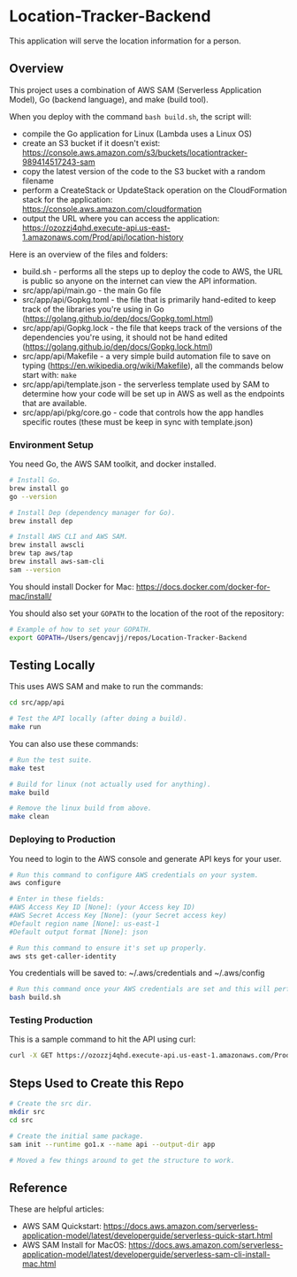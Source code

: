 # Location-Tracker-Backend

This application will serve the location information for a person.

## Overview

This project uses a combination of AWS SAM (Serverless Application Model), Go (backend language), and make (build tool).

When you deploy with the command `bash build.sh`, the script will:

- compile the Go application for Linux (Lambda uses a Linux OS)
- create an S3 bucket if it doesn't exist: https://console.aws.amazon.com/s3/buckets/locationtracker-989414517243-sam
- copy the latest version of the code to the S3 bucket with a random filename
- perform a CreateStack or UpdateStack operation on the CloudFormation stack for the application: https://console.aws.amazon.com/cloudformation
- output the URL where you can access the application: https://ozozzj4qhd.execute-api.us-east-1.amazonaws.com/Prod/api/location-history

Here is an overview of the files and folders:

- build.sh - performs all the steps up to deploy the code to AWS, the URL is public so anyone on the internet can view the API information.
- src/app/api/main.go - the main Go file
- src/app/api/Gopkg.toml - the file that is primarily hand-edited to keep track of the libraries you're using in Go (https://golang.github.io/dep/docs/Gopkg.toml.html)
- src/app/api/Gopkg.lock - the file that keeps track of the versions of the dependencies you're using, it should not be hand edited (https://golang.github.io/dep/docs/Gopkg.lock.html)
- src/app/api/Makefile - a very simple build automation file to save on typing (https://en.wikipedia.org/wiki/Makefile), all the commands below start with: `make`
- src/app/api/template.json - the serverless template used by SAM to determine how your code will be set up in AWS as well as the endpoints that are available.
- src/app/api/pkg/core.go - code that controls how the app handles specific routes (these must be keep in sync with template.json)

### Environment Setup

You need Go, the AWS SAM toolkit, and docker installed.

```bash
# Install Go.
brew install go
go --version

# Install Dep (dependency manager for Go).
brew install dep

# Install AWS CLI and AWS SAM.
brew install awscli
brew tap aws/tap
brew install aws-sam-cli
sam --version
```

You should install Docker for Mac: https://docs.docker.com/docker-for-mac/install/

You should also set your `GOPATH` to the location of the root of the repository:

```bash
# Example of how to set your GOPATH.
export GOPATH=/Users/gencavjj/repos/Location-Tracker-Backend
```

## Testing Locally

This uses AWS SAM and make to run the commands:

```bash
cd src/app/api

# Test the API locally (after doing a build).
make run
```

You can also use these commands:

```bash
# Run the test suite.
make test

# Build for linux (not actually used for anything).
make build

# Remove the linux build from above.
make clean
```

### Deploying to Production

You need to login to the AWS console and generate API keys for your user.

```bash
# Run this command to configure AWS credentials on your system.
aws configure

# Enter in these fields:
#AWS Access Key ID [None]: (your Access key ID)
#AWS Secret Access Key [None]: (your Secret access key)
#Default region name [None]: us-east-1
#Default output format [None]: json 

# Run this command to ensure it's set up properly.
aws sts get-caller-identity
```

You credentials will be saved to: ~/.aws/credentials and ~/.aws/config

```bash
# Run this command once your AWS credentials are set and this will perform an update on the API in AWS.
bash build.sh
```

### Testing Production

This is a sample command to hit the API using curl:

```bash
curl -X GET https://ozozzj4qhd.execute-api.us-east-1.amazonaws.com/Prod/api/location-history -H "Accept: application/json"
```

## Steps Used to Create this Repo

```bash
# Create the src dir.
mkdir src
cd src

# Create the initial same package.
sam init --runtime go1.x --name api --output-dir app

# Moved a few things around to get the structure to work.
```

## Reference

These are helpful articles:
- AWS SAM Quickstart: https://docs.aws.amazon.com/serverless-application-model/latest/developerguide/serverless-quick-start.html
- AWS SAM Install for MacOS: https://docs.aws.amazon.com/serverless-application-model/latest/developerguide/serverless-sam-cli-install-mac.html